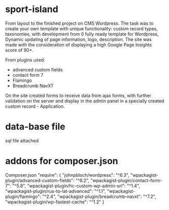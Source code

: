 # sport-island
From layout to the finished project on CMS Wordpress.
The task was to create your own template with unique functionality: custom record types, taxonomies, with development from 0 fully ready template for Wordpress,
Dynamic updating of page information, logo, description. The site was made with the consideration of displaying a high Google Page Insights score of 90+.

From plugins used:
- advanced custom fields
- contact form 7
- Flamingo
- Breadcrumb NavXT

On the site created forms to receive data from ajax forms, with further validation on the server and display in the admin panel in a specially created custom record - Application.

# data-base file

sql file attached

# addons for composer.json
Composer.json
"require": {
        "johnpbloch/wordpress": "^6.3",
        "wpackagist-plugin/advanced-custom-fields": "^6.2",
        "wpackagist-plugin/contact-form-7": "^5.8",
        "wpackagist-plugin/hc-custom-wp-admin-url": "^1.4",
        "wpackagist-plugin/rus-to-lat-advanced": "^1.1",
        "wpackagist-plugin/flamingo": "^2.4",
        "wpackagist-plugin/breadcrumb-navxt": "^7.2",
        "wpackagist-plugin/wp-fastest-cache": "^1.2"
    }
